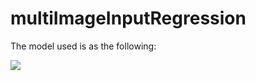 # multiImageInputRegression


The model used is as the following:

<img src="https://github.com/Walid-Ahmed/multiImageInputRegression/blob/master/model.png"  align="middle">
